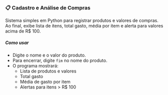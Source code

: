 ### 📋 Cadastro e Análise de Compras

Sistema simples em Python para registrar produtos e valores de compras.  
Ao final, exibe lista de itens, total gasto, média por item e alerta para valores acima de R$ 100.

##### Como usar
- Digite o nome e o valor do produto.
- Para encerrar, digite `fim` no nome do produto.
- O programa mostrará:
  - Lista de produtos e valores
  - Total gasto
  - Média de gasto por item
  - Alertas para itens > R$ 100
